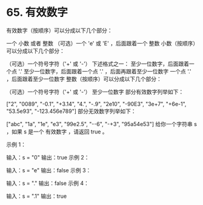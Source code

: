 # 65. 有效数字
  有效数字（按顺序）可以分成以下几个部分：
  
  一个 小数 或者 整数
  （可选）一个 'e' 或 'E' ，后面跟着一个 整数
  小数（按顺序）可以分成以下几个部分：
  
  （可选）一个符号字符（'+' 或 '-'）
  下述格式之一：
  至少一位数字，后面跟着一个点 '.'
  至少一位数字，后面跟着一个点 '.' ，后面再跟着至少一位数字
  一个点 '.' ，后面跟着至少一位数字
  整数（按顺序）可以分成以下几个部分：
  
  （可选）一个符号字符（'+' 或 '-'）
  至少一位数字
  部分有效数字列举如下：
  
  ["2", "0089", "-0.1", "+3.14", "4.", "-.9", "2e10", "-90E3", "3e+7", "+6e-1", "53.5e93", "-123.456e789"]
  部分无效数字列举如下：
  
  ["abc", "1a", "1e", "e3", "99e2.5", "--6", "-+3", "95a54e53"]
  给你一个字符串 s ，如果 s 是一个 有效数字 ，请返回 true 。
  
   
  
  示例 1：
  
  输入：s = "0"
  输出：true
  示例 2：
  
  输入：s = "e"
  输出：false
  示例 3：
  
  输入：s = "."
  输出：false
  示例 4：
  
  输入：s = ".1"
  输出：true
